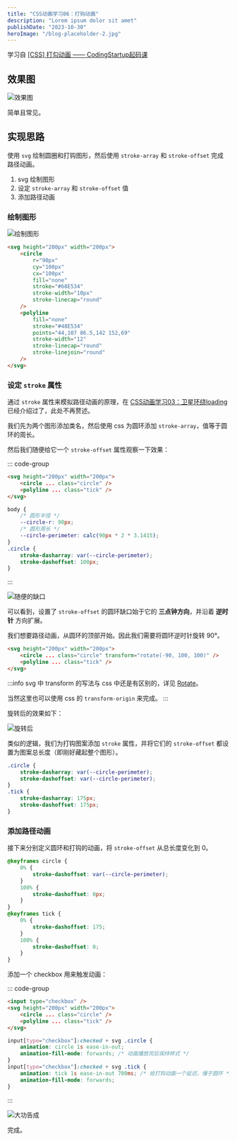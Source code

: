 ```yaml
---
title: "CSS动画学习06：打钩动画"
description: "Lorem ipsum dolor sit amet"
publishDate: "2023-10-30"
heroImage: "/blog-placeholder-2.jpg"
---
```


学习自 [[CSS] 打勾动画 —— CodingStartup起码课
](https://www.bilibili.com/video/BV1ME411F7BG/?spm_id_from=333.337.search-card.all.click&vd_source=cbb9bae25f5ac9e51f8ff965eb794230)

<!-- more -->

## 效果图

![效果图](https://s2.loli.net/2023/10/30/ZMY9Np21bCTKtEX.gif)

简单且常见。

## 实现思路

使用 `svg` 绘制圆圈和打钩图形，然后使用 `stroke-array` 和 `stroke-offset` 完成路径动画。

1. svg 绘制图形
2. 设定 `stroke-array` 和 `stroke-offset` 值
3. 添加路径动画

### 绘制图形

![绘制图形](https://s2.loli.net/2023/10/30/Ej4YVOWoeLI3igm.jpg)

```html
<svg height="200px" width="200px">
	<circle
		r="90px"
		cy="100px"
		cx="100px"
		fill="none"
		stroke="#68E534"
		stroke-width="10px"
		stroke-linecap="round"
	/>
	<polyline
		fill="none"
		stroke="#48E534"
		points="44,107 86.5,142 152,69"
		stroke-width="12"
		stroke-linecap="round"
		stroke-linejoin="round"
	/>
</svg>
```

### 设定 `stroke` 属性

通过 `stroke` 属性来模拟路径动画的原理，在 [CSS动画学习03：卫星环绕loading](./CSS%E5%8A%A8%E7%94%BB%E5%AD%A6%E4%B9%A003%EF%BC%9A%E5%8D%AB%E6%98%9F%E7%8E%AF%E7%BB%95loading.md) 已经介绍过了，此处不再赘述。

我们先为两个图形添加类名，然后使用 css 为圆环添加 `stroke-array`，值等于圆环的周长。

然后我们随便给它一个 `stroke-offset` 属性观察一下效果：

::: code-group

```html
<svg height="200px" width="200px">
	<circle ... class="circle" />
	<polyline ... class="tick" />
</svg>
```

```css
body {
	/* 圆形半径 */
	--circle-r: 90px;
	/* 圆形周长 */
	--circle-perimeter: calc(90px * 2 * 3.1415);
}
.circle {
	stroke-dasharray: var(--circle-perimeter);
	stroke-dashoffset: 100px;
}
```

:::

![随便的缺口](https://s2.loli.net/2023/10/30/2OsoN6IjXaCpGTf.jpg)

可以看到，设置了 `stroke-offset` 的圆环缺口始于它的 **三点钟方向**，并沿着 **逆时针** 方向扩展。

我们想要路径动画，从圆环的顶部开始。因此我们需要将圆环逆时针旋转 90°。

```html
<svg height="200px" width="200px">
	<circle ... class="circle" transform="rotate(-90, 100, 100)" />
	<polyline ... class="tick" />
</svg>
```

:::info
svg 中 transform 的写法与 css 中还是有区别的，详见 [Rotate](https://developer.mozilla.org/zh-CN/docs/Web/SVG/Attribute/transform#rotate)。

当然这里也可以使用 css 的 `transform-origin` 来完成。
:::

旋转后的效果如下：

![旋转后](https://s2.loli.net/2023/10/30/EH6Sc8k3fnDqrPT.jpg)

类似的逻辑，我们为打钩图案添加 `stroke` 属性，并将它们的 `stroke-offset` 都设置为图案总长度（即刚好藏起整个图形）。

```css
.circle {
	stroke-dasharray: var(--circle-perimeter);
	stroke-dashoffset: var(--circle-perimeter);
}
.tick {
	stroke-dasharray: 175px;
	stroke-dashoffset: 175px;
}
```

### 添加路径动画

接下来分别定义圆环和打钩的动画，将 `stroke-offset` 从总长度变化到 0。

```css
@keyframes circle {
	0% {
		stroke-dashoffset: var(--circle-perimeter);
	}
	100% {
		stroke-dashoffset: 0px;
	}
}
@keyframes tick {
	0% {
		stroke-dashoffset: 175;
	}
	100% {
		stroke-dashoffset: 0;
	}
}
```

添加一个 checkbox 用来触发动画：

::: code-group

```html
<input type="checkbox" />
<svg height="200px" width="200px">
	<circle ... class="circle" />
	<polyline ... class="tick" />
</svg>
```

```css
input[type="checkbox"]:checked + svg .circle {
	animation: circle 1s ease-in-out;
	animation-fill-mode: forwards; /* 动画播放完后保持样式 */
}
input[type="checkbox"]:checked + svg .tick {
	animation: tick 1s ease-in-out 700ms; /* 给打钩动画一个延迟，慢于圆环 */
	animation-fill-mode: forwards;
}
```

:::

![大功告成](https://s2.loli.net/2023/10/30/ZMY9Np21bCTKtEX.gif)

完成。
